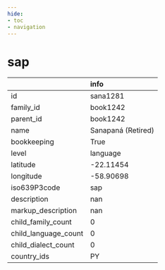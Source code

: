 ```yaml
---
hide:
- toc
- navigation
---
```

# sap
|                      | info               |
|:---------------------|:-------------------|
| id                   | sana1281           |
| family_id            | book1242           |
| parent_id            | book1242           |
| name                 | Sanapaná (Retired) |
| bookkeeping          | True               |
| level                | language           |
| latitude             | -22.11454          |
| longitude            | -58.90698          |
| iso639P3code         | sap                |
| description          | nan                |
| markup_description   | nan                |
| child_family_count   | 0                  |
| child_language_count | 0                  |
| child_dialect_count  | 0                  |
| country_ids          | PY                 |